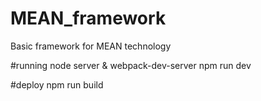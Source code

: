 # MEAN_framework
Basic framework for MEAN technology


#running
node server & webpack-dev-server
npm run dev

#deploy
npm run build
